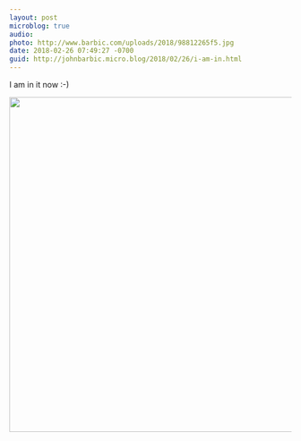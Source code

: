 ```yaml
---
layout: post
microblog: true
audio: 
photo: http://www.barbic.com/uploads/2018/98812265f5.jpg
date: 2018-02-26 07:49:27 -0700
guid: http://johnbarbic.micro.blog/2018/02/26/i-am-in.html
---
```

I am in it now :-)

<img src="http://www.barbic.com/uploads/2018/98812265f5.jpg" width="600" height="599" />
